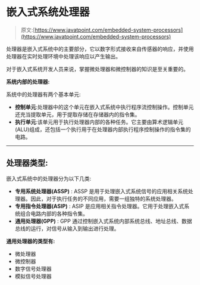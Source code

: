 # 嵌入式系统处理器

> 原文:[https://www.javatpoint.com/embedded-system-processors](https://www.javatpoint.com/embedded-system-processors)

处理器是嵌入式系统中的主要部分，它以数字形式接收来自传感器的响应，并使用处理器在实时处理环境中处理该响应以产生输出。

对于嵌入式系统开发人员来说，掌握微处理器和微控制器的知识是至关重要的。

**系统内部的处理器:**

系统中的处理器有两个基本单元:

*   **控制单元**:处理器中的这个单元在嵌入式系统中执行程序流控制操作。控制单元还充当提取单元，用于提取存储在存储器内的指令集。
*   **执行单元**:该单元用于执行处理器内部的各种任务。它主要由算术逻辑单元(ALU)组成，还包括一个执行用于在处理器内部执行程序控制操作的指令集的电路。

* * *

## 处理器类型:

嵌入式系统中的处理器分为以下几类:

*   **专用系统处理器(ASSP)** : ASSP 是用于处理嵌入式系统信号的应用相关系统处理器。因此，对于执行任务的不同应用，需要一组独特的系统处理器。
*   **专用指令处理器(ASIP)** : ASIP 是应用相关指令处理器。它用于处理嵌入式系统组合电路内部的各种指令集。
*   **通用处理器(GPP)** : GPP 通过控制嵌入式系统内部系统总线、地址总线、数据总线的运行，对信号从输入到输出进行处理。

**通用处理器的类型有:**

*   微处理器
*   微控制器
*   数字信号处理器
*   模拟信号处理器